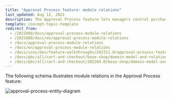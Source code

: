 ```yaml
---
title: "Approval Process feature: module relations"
last_updated: Aug 12, 2021
description: The Approval Process feature lets managers control purchases requested by their employees
template: concept-topic-template
redirect_from:
  - /2021080/docs/approval-process-module-relations
  - /2021080/docs/en/approval-process-module-relations
  - /docs/approval-process-module-relations
  - /docs/en/approval-process-module-relations
  - /docs/scos/dev/feature-walkthroughs/202311.0/approval-process-feature-walkthrough.html
  - /docs/pbc/all/cart-and-checkout/base-shop/domain-model-and-relationships/approval-process-feature-module-relations.html
  - /docs/pbc/all/cart-and-checkout/202204.0/base-shop/domain-model-and-relationships/approval-process-feature-module-relations.html
---
```



The following schema illustrates module relations in the Approval Process feature:

<div class="width-100">

![approval-process-entity-diagram](https://spryker.s3.eu-central-1.amazonaws.com/docs/Features/Workflow+%26+Process+Management/Approval+Process/Approval+Process+Feature+Overview/approval-process-schema.png)

</div>
